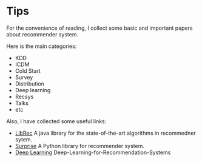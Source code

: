 # Tips
For the convenience of reading, I collect some basic and important papers about recommender system.

Here is the main categories:
 - KDD
 - ICDM
 - Cold Start
 - Survey
 - Distribution
 - Deep learning
 - Recsys
 - Talks
 - etc
 
 Also, I have collected some useful links:
 - [LibRec](https://www.librec.net/) A java library for the state-of-the-art algorithms in recommedner sytem.
 - [Surprise](http://surpriselib.com/)  A Python library for recommender system.
 - [Deep Learning](https://github.com/daicoolb/Deep-Learning-for-Recommendation-Systems) Deep-Learning-for-Recommendation-Systems
